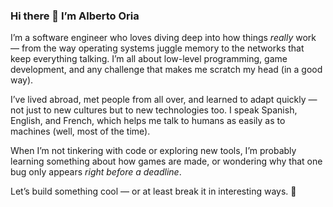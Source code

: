 ### Hi there 👋 I’m Alberto Oria

I’m a software engineer who loves diving deep into how things *really* work — from the way operating systems juggle memory to the networks that keep everything talking. I’m all about low-level programming, game development, and any challenge that makes me scratch my head (in a good way).

I’ve lived abroad, met people from all over, and learned to adapt quickly — not just to new cultures but to new technologies too. I speak Spanish, English, and French, which helps me talk to humans as easily as to machines (well, most of the time).

When I’m not tinkering with code or exploring new tools, I’m probably learning something about how games are made, or wondering why that one bug only appears *right before a deadline*.

Let’s build something cool — or at least break it in interesting ways. 🚀